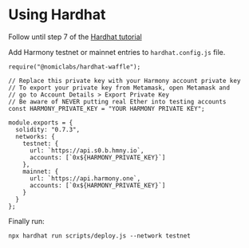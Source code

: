 # Using Hardhat

Follow until step 7 of the [Hardhat tutorial](https://hardhat.org/tutorial/)

Add Harmony testnet or mainnet entries to `hardhat.config.js` file.

```
require("@nomiclabs/hardhat-waffle");

// Replace this private key with your Harmony account private key
// To export your private key from Metamask, open Metamask and
// go to Account Details > Export Private Key
// Be aware of NEVER putting real Ether into testing accounts
const HARMONY_PRIVATE_KEY = "YOUR HARMONY PRIVATE KEY";

module.exports = {
  solidity: "0.7.3",
  networks: {
    testnet: {
      url: `https://api.s0.b.hmny.io`,
      accounts: [`0x${HARMONY_PRIVATE_KEY}`]
    },
    mainnet: {
      url: `https://api.harmony.one`,
      accounts: [`0x${HARMONY_PRIVATE_KEY}`]
    }
  }
};
```

Finally run:

```
npx hardhat run scripts/deploy.js --network testnet
```
